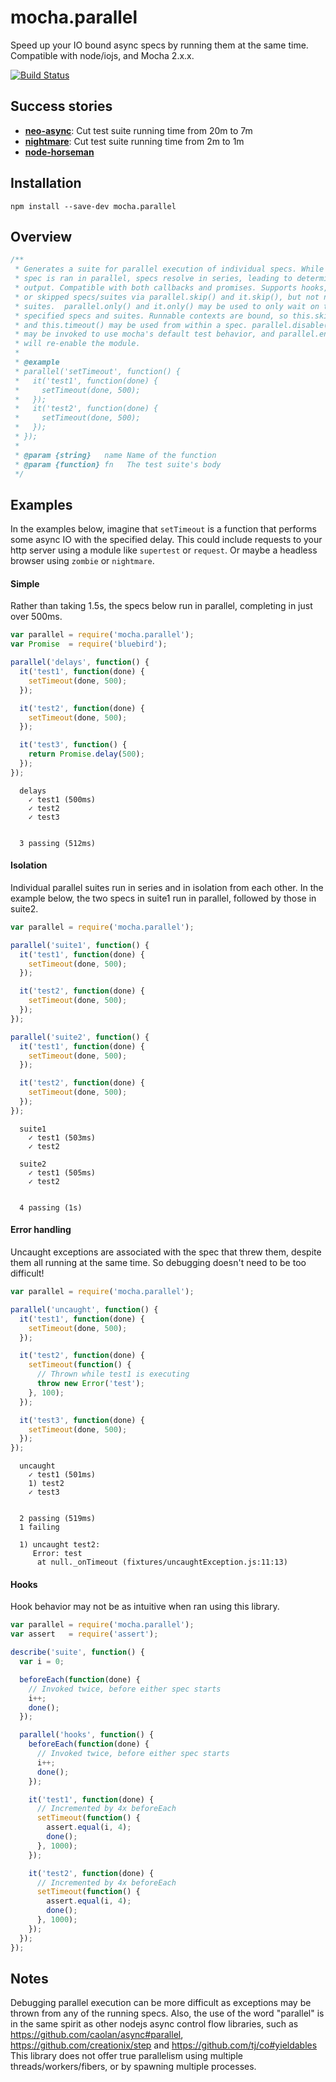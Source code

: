 # mocha.parallel

Speed up your IO bound async specs by running them at the same time. Compatible
with node/iojs, and Mocha 2.x.x.

[![Build Status](https://travis-ci.org/danielstjules/mocha.parallel.svg?branch=master)](https://travis-ci.org/danielstjules/mocha.parallel)

## Success stories

* **[neo-async](https://github.com/suguru03/neo-async/commit/10af3dbb84c19ca2b0bb06892b188832649198d0)**:
  Cut test suite running time from 20m to 7m
* **[nightmare](https://github.com/segmentio/nightmare/pull/209)**:
  Cut test suite running time from 2m to 1m
* **[node-horseman](https://github.com/johntitus/node-horseman/commit/8fe00cd372ad1d9c1e794da8d61ee51149c63d6f)**

## Installation

```
npm install --save-dev mocha.parallel
```

## Overview

``` javascript
/**
 * Generates a suite for parallel execution of individual specs. While each
 * spec is ran in parallel, specs resolve in series, leading to deterministic
 * output. Compatible with both callbacks and promises. Supports hooks, pending
 * or skipped specs/suites via parallel.skip() and it.skip(), but not nested
 * suites.  parallel.only() and it.only() may be used to only wait on the
 * specified specs and suites. Runnable contexts are bound, so this.skip()
 * and this.timeout() may be used from within a spec. parallel.disable()
 * may be invoked to use mocha's default test behavior, and parallel.enable()
 * will re-enable the module.
 *
 * @example
 * parallel('setTimeout', function() {
 *   it('test1', function(done) {
 *     setTimeout(done, 500);
 *   });
 *   it('test2', function(done) {
 *     setTimeout(done, 500);
 *   });
 * });
 *
 * @param {string}   name Name of the function
 * @param {function} fn   The test suite's body
 */
```

## Examples

In the examples below, imagine that `setTimeout` is a function that performs
some async IO with the specified delay. This could include requests to your
http server using a module like `supertest` or `request`. Or maybe a headless
browser using `zombie` or `nightmare`.

#### Simple

Rather than taking 1.5s, the specs below run in parallel, completing in just
over 500ms.

``` javascript
var parallel = require('mocha.parallel');
var Promise  = require('bluebird');

parallel('delays', function() {
  it('test1', function(done) {
    setTimeout(done, 500);
  });

  it('test2', function(done) {
    setTimeout(done, 500);
  });

  it('test3', function() {
    return Promise.delay(500);
  });
});
```

```
  delays
    ✓ test1 (500ms)
    ✓ test2
    ✓ test3


  3 passing (512ms)
```

#### Isolation

Individual parallel suites run in series and in isolation from each other.
In the example below, the two specs in suite1 run in parallel, followed by
those in suite2.

``` javascript
var parallel = require('mocha.parallel');

parallel('suite1', function() {
  it('test1', function(done) {
    setTimeout(done, 500);
  });

  it('test2', function(done) {
    setTimeout(done, 500);
  });
});

parallel('suite2', function() {
  it('test1', function(done) {
    setTimeout(done, 500);
  });

  it('test2', function(done) {
    setTimeout(done, 500);
  });
});
```

```
  suite1
    ✓ test1 (503ms)
    ✓ test2

  suite2
    ✓ test1 (505ms)
    ✓ test2


  4 passing (1s)
```

#### Error handling

Uncaught exceptions are associated with the spec that threw them, despite them
all running at the same time. So debugging doesn't need to be too difficult!

``` javascript
var parallel = require('mocha.parallel');

parallel('uncaught', function() {
  it('test1', function(done) {
    setTimeout(done, 500);
  });

  it('test2', function(done) {
    setTimeout(function() {
      // Thrown while test1 is executing
      throw new Error('test');
    }, 100);
  });

  it('test3', function(done) {
    setTimeout(done, 500);
  });
});
```

```
  uncaught
    ✓ test1 (501ms)
    1) test2
    ✓ test3


  2 passing (519ms)
  1 failing

  1) uncaught test2:
     Error: test
      at null._onTimeout (fixtures/uncaughtException.js:11:13)
```

#### Hooks

Hook behavior may not be as intuitive when ran using this library.

``` javascript
var parallel = require('mocha.parallel');
var assert   = require('assert');

describe('suite', function() {
  var i = 0;

  beforeEach(function(done) {
    // Invoked twice, before either spec starts
    i++;
    done();
  });

  parallel('hooks', function() {
    beforeEach(function(done) {
      // Invoked twice, before either spec starts
      i++;
      done();
    });

    it('test1', function(done) {
      // Incremented by 4x beforeEach
      setTimeout(function() {
        assert.equal(i, 4);
        done();
      }, 1000);
    });

    it('test2', function(done) {
      // Incremented by 4x beforeEach
      setTimeout(function() {
        assert.equal(i, 4);
        done();
      }, 1000);
    });
  });
});
```

## Notes

Debugging parallel execution can be more difficult as exceptions may be thrown
from any of the running specs. Also, the use of the word "parallel" is in the
same spirit as other nodejs async control flow libraries, such as
https://github.com/caolan/async#parallel, https://github.com/creationix/step
and https://github.com/tj/co#yieldables This library does not offer true
parallelism using multiple threads/workers/fibers, or by spawning multiple
processes.
